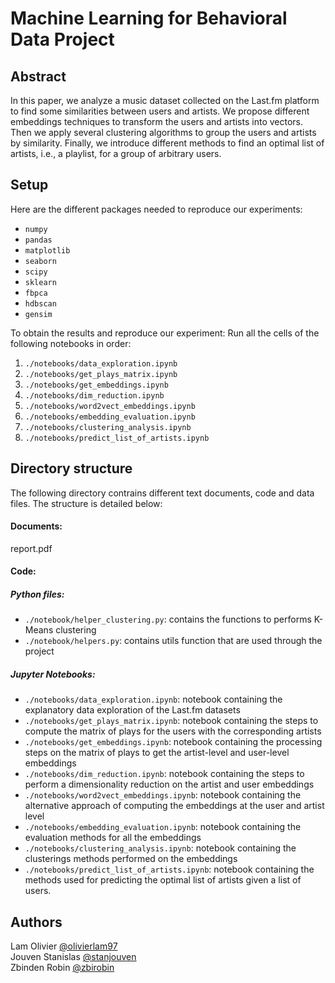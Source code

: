 
# Machine Learning for Behavioral Data Project



## Abstract

In this paper, we analyze a music dataset collected on the Last.fm platform to find some similarities between users and artists. We propose different embeddings techniques to transform the users and artists into vectors. Then we apply several clustering algorithms to group the users and artists by similarity. Finally, we introduce different methods to find an optimal list of artists, i.e., a playlist, for a group of arbitrary users.

## Setup

Here are the different packages needed to reproduce our experiments:

- `numpy`
- `pandas`
- `matplotlib`
- `seaborn`
- `scipy`
- `sklearn`
- `fbpca`
- `hdbscan`
- `gensim`

To obtain the results and reproduce our experiment:
Run all the cells of the following notebooks in order:

1) `./notebooks/data_exploration.ipynb`
2) `./notebooks/get_plays_matrix.ipynb`
3) `./notebooks/get_embeddings.ipynb`
4) `./notebooks/dim_reduction.ipynb`
5) `./notebooks/word2vect_embeddings.ipynb`
6) `./notebooks/embedding_evaluation.ipynb`
7) `./notebooks/clustering_analysis.ipynb`
8) `./notebooks/predict_list_of_artists.ipynb`

## Directory structure

The following directory contrains different text documents, code and data files. The structure is detailed below:

#### Documents:

report.pdf

#### Code:

##### Python files:

- `./notebook/helper_clustering.py`: contains the functions to performs K-Means clustering
- `./notebook/helpers.py`: contains utils function that are used through the project

##### Jupyter Notebooks:

- `./notebooks/data_exploration.ipynb`: notebook containing the explanatory data exploration of the Last.fm datasets
- `./notebooks/get_plays_matrix.ipynb`: notebook containing the steps to compute the matrix of plays for the users with the corresponding artists
- `./notebooks/get_embeddings.ipynb`: notebook containing the processing steps on the matrix of plays to get the artist-level and user-level embeddings
- `./notebooks/dim_reduction.ipynb`: notebook containing the steps to perform a dimensionality reduction on the artist and user embeddings
- `./notebooks/word2vect_embeddings.ipynb`: notebook containing the alternative approach of computing the embeddings at the user and artist level
- `./notebooks/embedding_evaluation.ipynb`: notebook containing the evaluation methods for all the embeddings
- `./notebooks/clustering_analysis.ipynb`: notebook containing the clusterings methods performed on the embeddings
- `./notebooks/predict_list_of_artists.ipynb`: notebook containing the methods used for predicting the optimal list of artists given a list of users. 



## Authors


Lam Olivier [@olivierlam97](https://github.com/olivierlam97)\
Jouven Stanislas [@stanjouven](https://github.com/stanjouven)\
Zbinden Robin [@zbirobin](https://github.com/zbirobin)

